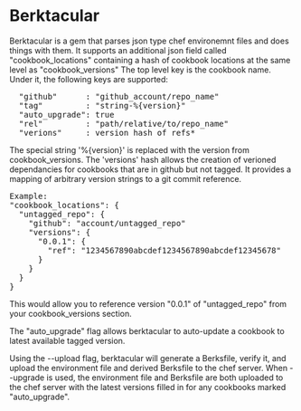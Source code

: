 Berktacular
===========

Berktacular is a gem that parses json type chef environemnt files and does things with them.
It supports an additional json field called "cookbook_locations" containing a hash of cookbook locations at the same level as "cookbook_versions"
The top level key is the cookbook name.  Under it, the following keys are supported:
<pre>
  "github"      : "github_account/repo_name"
  "tag"         : "string-%{version}"
  "auto_upgrade": true
  "rel"         : "path/relative/to/repo_name"
  "verions"     : version hash of refs*
</pre>
The special string '%{version}' is replaced with the version from cookbook_versions.
The 'versions' hash allows the creation of verioned dependancies for cookbooks that are in github but not tagged.  It provides a mapping of arbitrary version strings to a git commit reference.
<pre>
Example:
"cookbook_locations": {
  "untagged_repo": {
    "github": "account/untagged_repo"
    "versions": {
      "0.0.1": {
        "ref": "1234567890abcdef1234567890abcdef12345678"
      }
    }
  }
}
</pre>
This would allow you to reference version "0.0.1" of "untagged_repo" from your cookbook_versions section.

The "auto_upgrade" flag allows berktacular to auto-update a cookbook to latest available tagged version.

Using the --upload flag, berktacular will generate a Berksfile, verify it, and upload the environment file and derived Berksfile to the chef server.
When --upgrade is used, the environment file and Berksfile are both uploaded to the chef server with the latest versions filled in for any cookbooks marked "auto_upgrade".

